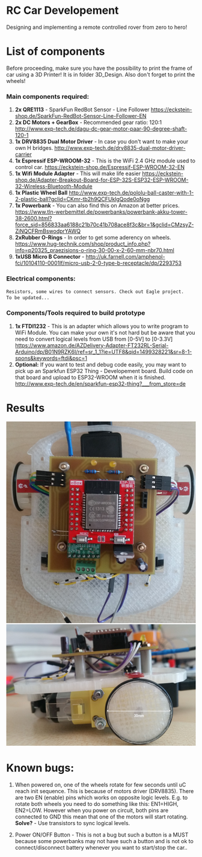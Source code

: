 # RC Car Developement

Designing and implementing a remote controlled rover from zero to hero!

# List of components
Before proceeding, make sure you have the possibility to print the frame of car using a 3D Printer! It is in folder 3D_Design. Also don't forget to print the wheels!

### Main components required:
  1. **2x QRE1113** - SparkFun RedBot Sensor - Line Follower
     https://eckstein-shop.de/SparkFun-RedBot-Sensor-Line-Follower-EN
  2. **2x DC Motors + GearBox** - Recommended gear ratio: 120:1
     http://www.exp-tech.de/dagu-dc-gear-motor-paar-90-degree-shaft-120-1
  3. **1x DRV8835 Dual Motor Driver** - In case you don't want to make your own H bridges.
     http://www.exp-tech.de/drv8835-dual-motor-driver-carrier 
  4. **1x Espressif ESP-WROOM-32** - This is the WiFi 2.4 GHz module used to control car.
     https://eckstein-shop.de/Espressif-ESP-WROOM-32-EN
  5. **1x Wifi Module Adapter** - This will make life easier
     https://eckstein-shop.de/Adapter-Breakout-Board-for-ESP-32S-ESP32-ESP-WROOM-32-Wireless-Bluetooth-Module
  6. **1x Plastic Wheel Ball**
     http://www.exp-tech.de/pololu-ball-caster-with-1-2-plastic-ball?gclid=CKmr-tb2h9QCFUklgQode0oNgg
  7. **1x Powerbank** - You can also find this on Amazon at better prices.
     https://www.tln-werbemittel.de/powerbanks/powerbank-akku-tower-38-2600.html?force_sid=856833aa6188c21b70c41b708ace8f3c&br=1&gclid=CMzsyZ-ZiNQCFRmBswodprYAWQ
  8. **2xRubber O-Rings** - In order to get some aderency on wheels.
     https://www.hug-technik.com/shop/product_info.php?info=p20325_praezisions-o-ring-30-00-x-2-60-mm-nbr70.html
  9. **1xUSB Micro B Connector** - http://uk.farnell.com/amphenol-fci/10104110-0001lf/micro-usb-2-0-type-b-receptacle/dp/2293753
	 
### Electrical components:
	Resistors, some wires to connect sensors. Check out Eagle project.
	To be updated...

### Components/Tools required to build prototype
  1. **1x FTDI1232** - This is an adapter which allows you to write program to WiFi Module. You can make your own it's not hard but be aware that you need to convert logical levels from USB from [0-5V] to [0-3.3V]
     https://www.amazon.de/AZDelivery-Adapter-FT232RL-Serial-Arduino/dp/B01N9RZK6I/ref=sr_1_1?ie=UTF8&qid=1499328221&sr=8-1-spons&keywords=ftdi&psc=1
  2. **Optional:** If you want to test and debug code easily, you may want to pick up an Sparkfun ESP32 Thing - Developement board. Build code on that board and upload to ESP32-WROOM when it is finished.
     http://www.exp-tech.de/en/sparkfun-esp32-thing?___from_store=de

# Results

![final1](docs/final1.jpg)
![final2](docs/final2.jpg)

# Known bugs:
  1. When powered on, one of the wheels rotate for few seconds until uC reach init sequence. This is because of motors driver (DRV8835). There are two EN (enable) pins which works on opposite logic levels. E.g. to rotate both wheels you need to do something like this: EN1=HIGH, EN2=LOW. However when you power on circuit, both pins are connected to GND this mean that one of the motors will start rotating.
  **Solve?** - Use transistors to sync logical levels.
  
  2. Power ON/OFF Button - This is not a bug but such a button is a MUST because some powerbanks may not have such a button and is not ok to connect/disconnect battery whenever you want to start/stop the car..